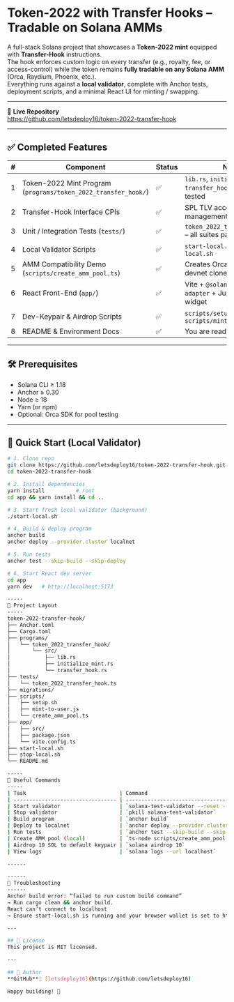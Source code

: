 # Token-2022 with Transfer Hooks – Tradable on Solana AMMs

A full-stack Solana project that showcases a **Token-2022 mint** equipped with **Transfer-Hook** instructions.  
The hook enforces custom logic on every transfer (e.g., royalty, fee, or access-control) while the token remains **fully tradable on any Solana AMM** (Orca, Raydium, Phoenix, etc.).  
Everything runs against a **local validator**, complete with Anchor tests, deployment scripts, and a minimal React UI for minting / swapping.

-----
🔗 **Live Repository**  
https://github.com/letsdeploy16/token-2022-transfer-hook

-----

## ✅ Completed Features
| # | Component | Status | Notes |
|---|-----------|--------|-------|
| 1 | Token-2022 Mint Program (`programs/token_2022_transfer_hook/`) | ✅ | `lib.rs`, `initialize_mint.rs`, `transfer_hook.rs` compiled & tested |
| 2 | Transfer-Hook Interface CPIs | ✅ | SPL TLV account management & validation |
| 3 | Unit / Integration Tests (`tests/`) | ✅ | `token_2022_transfer_hook.ts` – all suites pass |
| 4 | Local Validator Scripts | ✅ | `start-local.sh`, `stop-local.sh` |
| 5 | AMM Compatibility Demo (`scripts/create_amm_pool.ts`) | ✅ | Creates Orca Whirlpool on devnet clone |
| 6 | React Front-End (`app/`) | ✅ | Vite + `@solana/wallet-adapter` + Jupiter swap widget |
| 7 | Dev-Keypair & Airdrop Scripts | ✅ | `scripts/setup.sh`, `scripts/mint-to-user.js` |
| 8 | README & Environment Docs | ✅ | You are reading it |

---

## 🛠 Prerequisites
- Solana CLI ≥ 1.18  
- Anchor ≥ 0.30  
- Node ≥ 18  
- Yarn (or npm)  
- Optional: Orca SDK for pool testing

---

## 🚀 Quick Start (Local Validator)

```bash
# 1. Clone repo
git clone https://github.com/letsdeploy16/token-2022-transfer-hook.git
cd token-2022-transfer-hook

# 2. Install dependencies
yarn install          # root
cd app && yarn install && cd ..

# 3. Start fresh local validator (background)
./start-local.sh

# 4. Build & deploy program
anchor build
anchor deploy --provider.cluster localnet

# 5. Run tests
anchor test --skip-build --skip-deploy

# 6. Start React dev server
cd app
yarn dev   # http://localhost:5173

-----
📁 Project Layout
-----
token-2022-transfer-hook/
├── Anchor.toml
├── Cargo.toml
├── programs/
│   └── token_2022_transfer_hook/
│       └── src/
│           ├── lib.rs
│           ├── initialize_mint.rs
│           └── transfer_hook.rs
├── tests/
│   └── token_2022_transfer_hook.ts
├── migrations/
├── scripts/
│   ├── setup.sh
│   ├── mint-to-user.js
│   └── create_amm_pool.ts
├── app/
│   ├── src/
│   ├── package.json
│   └── vite.config.ts
├── start-local.sh
├── stop-local.sh
└── README.md

-----
🧪 Useful Commands
-----
| Task                              | Command                                                 |
| --------------------------------- | ------------------------------------------------------- |
| Start validator                   | `solana-test-validator --reset --quiet --rpc-port 8899` |
| Stop validator                    | `pkill solana-test-validator`                           |
| Build program                     | `anchor build`                                          |
| Deploy to localnet                | `anchor deploy --provider.cluster localnet`             |
| Run tests                         | `anchor test --skip-build --skip-deploy`                |
| Create AMM pool (local)           | `ts-node scripts/create_amm_pool.ts`                    |
| Airdrop 10 SOL to default keypair | `solana airdrop 10`                                     |
| View logs                         | `solana logs --url localhost`                           |

------

------
📝 Troubleshooting
------
Anchor build error: “failed to run custom build command”
→ Run cargo clean && anchor build.
React can’t connect to localhost
→ Ensure start-local.sh is running and your browser wallet is set to http://localhost:8899.

---

## 🪪 License
This project is MIT licensed.

---

## 🔗 Author
**GitHub**: [letsdeploy16](https://github.com/letsdeploy16)

Happy building! 🚀